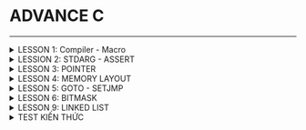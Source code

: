 # ADVANCE C
---

<details><summary>LESSON 1: Compiler - Macro</summary>
</p>

</p>

</details>

<details><summary>LESSION 2: STDARG - ASSERT</summary>
</p>
Thư viện Stdarg cung cấp các phương thức làm việc với các input parameter không xác định. Ví dụ điển hình là *scanf*,*printf*
Các tham số:
   + va_list:là một kiểu dữ liệu để đại diện cho danh sách các đối số biến đổi.
   + va_start: Bắt đầu một danh sách đối số biến đổi. Nó cần được gọi trước khi truy cập các đối số biến đổi đầu tiên.
   + va_arg: Truy cập một đối số trong danh sách. Hàm này nhận một đối số của kiểu được xác định bởi tham số thứ .
   + va_end: Kết thúc việc sử dụng danh sách đối số biến đổi. Nó cần được gọi trước khi kết thúc hàm.

Thư viện Assert
   + Cung cấp macro assert. 
   + Macro này được sử dụng để kiểm tra một điều kiện. 
   + Nếu điều kiện đúng (true), không có gì xảy ra và chương trình tiếp tục thực thi.
   + Nếu điều kiện sai (false), chương trình dừng lại và thông báo một thông điệp lỗi.
   + Dùng trong debug, dùng #define NDEBUG để tắt debug
</p>

</details>

<details><summary>LESSON 3: POINTER</summary>
</p>

</p>

</details>

<details><summary>LESSON 4: MEMORY LAYOUT</summary>
</p>
   
 **Mục đích bài học:** Cách tổ chức và phân bổ đóng vai trò quan trọng trong việc thực thi một chương trình. Hiểu được nó thì ta sẽ có nền tảng trong việc lập trình.

 In C programming language, **the memory layout** consists of the following sections:
> - Text segment.
> - Initialized data segment.
> - Uninitalized data segment.
> - Heap.
> - Stack.

 Diagram
 
![image](https://github.com/NguyenNgocQuyen29/AdvanceC/assets/124705679/afd40e65-9551-4a53-a6f3-58ae27f644fa)

#### - **Text Segment**: 
- Sau khi **compile** chương trình thì chúng ta sẽ có những file nhị phân (những file mà được dùng để execute chương trình của chúng ta khi đổ vào RAM), những file nhị phân (.o) này chứa những cái **instructions**. Và những cái instructions này sẽ stored ở Text Segment of the memory.  
- Text Segment chỉ được read không được modify.
#### - **Initialized Data**:
- Initialized Data( data segment): contain values of all static, global, external and constant những cái được initialized trong time thực thi chương trình(# 0).
- Được phép đọc - ghi (vì các value của variables sẽ thay đổi trong khi thực thi chương trình nó không mãi là một constant được nên phải có thể được modify).
- Ví dụ: dưới đây mình khai báo 2 biến , biến **c** được khái báo có giá trị nên nó sẽ nằm trong vùng **data segment** của memory, còn biến **a** sẽ không nằm trong vùng data mà sẽ nằm ở vùng khác.

   ![image](https://github.com/NguyenNgocQuyen29/AdvanceC/assets/124705679/9df292be-e1d7-4245-aa67-70c6256c496b)

#### - **Uninitialized Data**:
- Uninitialized Data(BSS): chứa những biến chưa khởi tạo giá trị, và cũng có thể chứa nhưng biến static or global mà được khởi tạo với giá trị là 0.
- Cho phép đọc và ghi.
- Trở lại ví dụ phía trên thì **a** variable sẽ stored in BSS.

> *Một kiểu dữ liệu thì sẽ không nằm trong vùng nào hết, khi nó khai báo biến thì biến đó mới được lưu trong vùng data (initialized or uninitialized) tùy thuộc vào giá trị mà biến đó được khai báo.*
#### - **Heap**:
- Dùng cho bộ nhớ để cấp phát động( trong thời gian chạy chương trình).
- Có thể điều khiển quá trình cấp phát hoặc giải phóng bộ nhớ bằng các câu lệnh như **malloc, calloc, relloc. free, delete,**...
- Khi dùng xong thì phải delete nếu không sẽ bị leak memory.
![image](https://github.com/NguyenNgocQuyen29/AdvanceC/assets/124705679/659d19b0-b7c7-470c-8cc8-ceeaf96db913)
- Malloc & Calloc: 
>- Malloc: void * malloc(size_t size);
>- Mục đích: cấp phát một vùng nhớ có kích thước là **size**.
>- Tham số truyền vào: **1**
>- Kết quả trả về: là một con trỏ tới vùng nhớ được cấp phát nếu success, NULL nếu fail.
>- Giá trị khởi tạo: là giá trị rác.

>- Calloc: void * calloc(size_t num, size_t size);
>- Mục đích: cấp phát một vùng nhớ có chứa **num** phần tử, mỗi phần tử có kích thước là **size**.
>- Tham số truyền vào: **2**
>- Kết quả trả về: là một con trỏ tới vùng nhớ được cấp phát nếu fail, NULL nếu success.
>- Giá trị khởi tạo: là 0.

Hiệu suất của **malloc** sẽ nhanh hơn **calloc** vì ngoài việc cấp phát vùng nhớ giống **malloc** thì **calloc** còn phải gán cho các phần tử của vùng nhớ vừa cấp phát giá trị là 0.
Muốn sử dụng calloc hay malloc thì tùy vào người dùng nếu không care tới value của vùng nhớ cấp phát thì use **malloc**, còn nếu muốn all có value bằng 0 thì mình dùng **calloc**.
#### - **Stack**:
-  Khác với Heap thì Stack là một vùng nhớ được cấp phát tự động 
- Mỗi khi các function được gọi thì nó sẽ được push vào vùng stack.
## **LESSION 5: EXTERN - STATIC - VOLATILE - REGISTER**
### EXTERN ###
- Dùng để tham chiếu một biến, hàm có cùng name đã được định nghĩa ở nơi khác.
- Khai báo thôi chứ không định nghĩa, biến được kêu ra phải là biến toàn cục của file khác.
### STATIC ###
#### Static với biến cục bộ #### 
- Một biến được khai báo(định nghĩa hay không định nghĩa) thì nó sẽ bị thu hồi vùng nhớ sau khi ra hỏi hàm. Muốn giữ giá trị của nó không bị mất khi ra khỏi hàm thì dùng từ khóa **Static**.

Ví dụ nếu không dùng biến static:
 
![image](https://github.com/NguyenNgocQuyen29/AdvanceC/assets/124705679/fd25bd89-17b3-44ad-a9d5-521031dc7fab)            ![image](https://github.com/NguyenNgocQuyen29/AdvanceC/assets/124705679/a567a788-8c2a-497a-b739-b6c818cb3a3c)

               
Ví dụ nếu dùng biến static:

![image](https://github.com/NguyenNgocQuyen29/AdvanceC/assets/124705679/8ba48217-1993-4adc-b449-0c11dfe0608d)            ![image](https://github.com/NguyenNgocQuyen29/AdvanceC/assets/124705679/103c348a-60ff-48bd-a61a-4185ca616ded)

#### Static với biến toàn cục và hàm: ####
- Dùng được trong chương trình không cho bên ngoài dùng kể cả **EXTERN.**
### VOLATILE ###
### REGISTER ###

</p>

</details>

<details><summary>LESSON 5: GOTO - SETJMP</summary>
</p>
*Goto* là một từ khóa trong ngôn ngữ lập trình C cho phép người dùng nhảy đến một label đã được đặt trước đó trong cùng một. Không được khuyến khích dùng vì nó làm cho chương trình trở nên khó đọc và bảo trì. 
>- Ví dụ về từ khóa *go to*

                            #include <stdio.h>
                            void delay(double second)
                            {
                                double start = 0;
                                while (start < second * 6000000)
                                {
                                    start++;
                                }
                            }
                            // Khai báo các trạng thái đèn giao thông
                            typedef enum //1 thời điểm chỉ có 1 đèn để 
                            {
                                RED,
                                YELLOW,
                                GREEN
                            } TrafficLightState;
                            int main() {
                                // Ban đầu, đèn giao thông ở trạng thái đỏ
                                TrafficLightState state = RED;
                            
                                // Vòng lặp vô hạn để mô phỏng đèn giao thông
                                while (1) {
                                    switch (state) {
                                        case RED:
                                            printf("RED Light\n");
                                            delay(50);  // Giữ trạng thái đèn đỏ trong x giây
                                            
                                            // Chuyển đến trạng thái đèn xanh
                                            state = GREEN;
                                            goto skip_sleep;  // Nhảy qua sleep() khi chuyển trạng thái
                                        case YELLOW:
                                            printf("YELLOW Light\n");
                                            delay(20);  // Giữ trạng thái đèn vàng trong y giây
                                            
                                            // Chuyển đến trạng thái đèn đỏ
                                            state = RED;
                                            goto skip_sleep;  // Nhảy qua sleep() khi chuyển trạng thái
                                        case GREEN:
                                            printf("GREEN Light\n");
                                            delay(100);  // Giữ trạng thái đèn xanh trong z giây
                                            
                                            // Chuyển đến trạng thái đèn vàng
                                            state = YELLOW;
                                            goto skip_sleep;  // Nhảy qua sleep() khi chuyển trạng thái
                                    }
                                    // Nhãn để nhảy qua sleep() khi chuyển trạng thái
                                    skip_sleep:;
                                }
                                return 0;
                            }

 >- Trong ví dụ trên trạng thái đèn đỏ đầu tiên, khi chờ khoảng 50s thì trạng thái đèn xanh, nó sẽ thoát ra khỏi switch và bắt đầu switch case khác vì nó đã dùng label skip_Spleep (cái này được đặt ngoài hàm nên nôn na sẽ thoát khỏi hàm, lần lượt chuyển sang đèn khác thứ tự là **ĐỎ - XANH - VÀNG**
*Setjmp.h* là một thư viện trong ngôn ngữ lập trình C cung cấp 2 hàm là *setjmp* và *longjmp* dùng để xử lí ngoại lệ trong( nó không tiêu biểu để xử lí ngoại lệ trong ngôn ngữ này).
>- Ví dụ về *Setjmp.h*

                       #include <stdio.h>
                       #include <setjmp.h>
                       
                       jmp_buf buf;
                       int exception_code;
                       
                       #define TRY if ((exception_code = setjmp(buf)) == 0) 
                       #define CATCH(x) else if (exception_code == (x)) 
                       #define THROW(x) longjmp(buf, (x))
                       
                       
                       double divide(int a, int b) {
                           if (b == 0) {
                               THROW(1); // Mã lỗi 1 cho lỗi chia cho 0
                           }
                           return (double)a / b;
                       }
                       
                       int main() {
                           int a = 10;
                           int b = 0;
                           double result = 0.0;
                       
                           TRY {
                               result = divide(a, b);
                               printf("Result: %f\n", result);
                           } CATCH(1) {
                               printf("Error: Divide by 0!\n");
                           }
                       
                       
                           // Các xử lý khác của chương trình
                           return 0;
                       }
</p>

</details>

<details><summary>LESSON 6: BITMASK</summary>
</p>
   
Được sử dụng để tối ưu hóa bộ nhớ.

- NOT biswise: Khi thực hiện phép toán này thì kết quả của nó là đão của nó. Ví dụ: 1 not bitwise được kết quả là 0
- AND biswise: Kết quả là 1 nếu 2 bit đều là 1, còn lại là 0.
  * Có 1 phép toán hay. Ví dụ nếu ta muốn coi 1 số là chẵn lẽ thì mình có thể dùng %2 nhưng ngoài ra mình cũng có thể sử dụng bitwise AND(&). Mình chỉ cần & số đó với 1(&1).
  * Nếu kết quả là 1 thì số đó là số lẻ, còn kết quả là 0 thì số đó là số chẵn
  * Giải thích: tại vì số lẻ là số có bit bên trái ngoài cùng là 1, còn số chẵn thì là số 0. Khi &1 thì tất cả 7 bit trong đều về 0, còn trạng thái của bit cuối &1 thôi. Nên nếu 1&1 sẽ ra 1=>số chẵn, ngược lại số lẻ.
- OR biswise: 0 OR 0 là 0, còn lại là 1.
- XOR bitwise: giống nhau thì bằng 0, khác nhau = 1.
- Sift Left và Shif Right bitwise: << (dịch trái) , >> (dịch phải).
  * Thường ta sẽ bù bit 0 nhưng khi dịch phải có 1 lưu ý đó là: phải chú ý đến bit cao nhất(bit dấu).
  * Bit dấu: nếu bit max là 1 thì đó là số âm nên khi dịch phải mình bù vào số 1.
  * Còn nếu là số dương (bit dấu = 0) thì khi dịch phải truyền vào số 0.

## **LESSION 7: Struct - Union** 
## **LESSION 8: JSON**
JSON được thiết kế để dễ đọc và dễ viết cho con người, cũng như dễ dàng để phân tích và tạo ra cho máy tính. Nó sử dụng một cú pháp nhẹ dựa trên cặp key - value, tương tự như các đối tượng và mảng trong JavaScript. Mỗi đối tượng JSON bao gồm một tập hợp các cặp "key" và "value", trong khi mỗi mảng JSON là một tập hợp các giá trị.

![image](https://github.com/NguyenNgocQuyen29/AdvanceC/assets/124705679/d07554e4-417f-46d6-a95b-e2ec7cc5d5fd)

Có 6 loại định dạng trong JSON: *NULL, NUMBER, ARRAY, STRING, BOOLEAN, OBJECT.*
![image](https://github.com/NguyenNgocQuyen29/AdvanceC/assets/124705679/aafc3aad-85d5-49ec-97c3-a840059f4e96)

**một object có thể co nhiều key-value**
![image](https://github.com/NguyenNgocQuyen29/AdvanceC/assets/124705679/1963a8cf-ce0e-485d-92b3-487d9b8ef317)

</p>

</details>

<details><summary>LESSON 9: LINKED LIST</summary>
</p>

![image](https://github.com/NguyenNgocQuyen29/AdvanceC/assets/124705679/0153edae-9d15-4b48-be4c-f4ba1b1950a4)

Mình có một mảng này, muốn xóa 1 phần tử bất kì trong chuỗi ta làm lần lượt các bước: cho giá trị tại vị trí đó là *null* xong nhích giá trị hiện tại lên, giá trị phần tử cuối cùng mình reallocate để chuỗi còn (n-1) phần tử. **=> Đặt ra vấn đề:Nếu như một mảng có 10000 phần tử chả nhẻ xóa ở vị trí bất kì mình dịch chuyển 9999 vòng lặp như thế sao?**
Hoặc ví dụ nếu mình muốn thêm một phần tử thì các bước : cấp phát thêm ở vị trí cuối mảng (null), sau đó xê dịch lần lượt ra.

*=> Việc xóa hay chèn 1 phần tử rất là mất thời gian* => người ta đưa ra **linked list(mảng nhân tạo)** 

Linked List là một cấu trúc dữ liệu trong lập trình máy tính dùng để tổ chức và lưu trữ dữ liệu. Một linked list bao gồm một chuỗi các nút (node), mỗi nút chứa một giá trị dữ liệu hoặc một con trỏ(pointer) tới nút tiếp theo trong chuỗi. Note cuối thì con trỏ NULL.
![image](https://github.com/NguyenNgocQuyen29/AdvanceC/assets/124705679/4eb21968-3ec1-47fb-add8-267b0711b462)

Muốn thêm một node vào cuối một mảng thì mình tạo ra một note trước, giá trị của con trỏ là null, sau đó mình lưu địa chỉ của nó vào pointer của note trước nó.

![image](https://github.com/NguyenNgocQuyen29/AdvanceC/assets/124705679/1ef71755-233e-46dd-bc8a-60fbfc47ba5a)

*Ví dụ:* thêm node vào vị trí thứ 2 của mảng: ta chỉ cần thay đổi pointer của nút cần thêm vào là dịa chỉ của phần từ tiếp theo , và thay đổi pointer của nút trước đó thành địa chỉ của nút mình muốn thêm vào

![image](https://github.com/NguyenNgocQuyen29/AdvanceC/assets/124705679/ecddb42e-c932-490e-b0a5-d92d97b9e8b5)

Tương tự ví dụ:

![image](https://github.com/NguyenNgocQuyen29/AdvanceC/assets/124705679/46abea42-aac1-4728-8614-21e1238296eb)

=>Muốn xóa một phần tử tại vị trí bất kì ta chỉ cần gì note của phần tử đó vào node của phần tử đứng trước đó(tương đương với ghi địa chỉ của phần tử tiếp theo vào vị trí của phần tử đứng trước đó vì note của phần tử đó lưu địa chỉ của phần tử đứng sau)

</p>

</details>

<details><summary>TEST KIẾN THỨC</summary>
</p>
   
## **Câu 1: Sự khác nhau giữa MACRO và FUNCTION**

![image](https://github.com/NguyenNgocQuyen29/AdvanceC/assets/124705679/1ad5ec14-7d7e-4547-9a31-5f275a982c1a)

## **Câu 2: Các phân vùng nhớ trên RAM và đặc tính của từng phân vùng**

![image](https://github.com/NguyenNgocQuyen29/AdvanceC/assets/124705679/c6bc84e5-6159-4a0b-b006-24a33a6af604)

Có 5 phân vùng nhớ trêm RAM (MEMORY LAYOUT):
+ Text: - ở phân vùng này chứa các mã thực thi.
        - chứa các biến con trỏ kiểu char hoặc các const.
        - Quyền truy cập: các biến mà lưu ở vùng này chỉ phép được đọc chứ không được ghi.
  
+ Ininitalized data(Data): - vùng này chứa các biến toàn cục or static đã được khai báo với giá trị khác 0
                           - Quyền truy cập: có thể đọc và ghi.
                           - Các biến sẽ được thu hồi khi chương trình kết thúc.

+ Uninitalized data(BSS):  - vùng này chứa các biến toàn cục or static khai báo với giá trị bằng 0 hoặc chưa gán giá trị.
                           - Quyền truy cập: có thể được đọc và ghi.
  
+ Heap: - Sử dụng để cấp phát bộ nhớ trong quá trình thực thi chương trình.
        - Cho phép chương trình tạo ra và giải phòng bộ nhớ theo nhu cầu, thích ứng với sự biến đổi của dữ liệu trong quá trình chạy.
        - Các hàm: malloc(), calloc() dùng để cấp phát động, hàm realloc(), free() để giải phóng bộ nhớ.
  
+ Stack: - chứa các biến cục bộ, các tham số truyền vào hàm.
         - Quyền truy cập: có thể được đọc và ghi.
         - Sau khi ra khỏi hàm sẽ tự động thu hồi vùng nhớ.

## **Câu 3: Biến STATIC toàn cục và cục bộ**
**Static toàn cục(GLOBAL)**: bình thường biến toàn cục có thể được dùng ở file khác dùng các pp như include,extern. Nhưng nếu chỉ muốn biến toàn cục đó dùng trong file hiện tại thôi thì mình sẽ dùng nó chung với từ khóa STATIC. 

**Static cục bộ(LOCAL)**: bình thường một biến cục bộ(nằm trong stack) thì nó sẽ bị thu hồi vùng nhớ khi ra khỏi hàm. Biến static cục bộ nghĩa là khi được khai báo thì biến nó tồn tại trong suốt thời gian thực thi chương trình nhưng chỉ được thực thi trong hàm chứa nó thôi.

## **Câu 4: So sánh Struc và Union**
Cả 2 đều là kiểu dữ liệu do người dùng tự định nghĩa.

![image](https://github.com/NguyenNgocQuyen29/AdvanceC/assets/124705679/19805161-8c72-4e19-836c-5e420ae13620)

## **Câu 5: Con trỏ là gì và kích thước của con trỏ, con trỏ hàm, con trỏ void, con trỏ null, pointer to pointer**

- Con trỏ: là biến lưu giá trị, mà giá trị đó là địa chỉ của đối tượng khác (***chú ý: không được kêu là con trỏ là biến lưu địa chỉ của biến khác tại vì hàm,mảng cũng có địa chỉ***).
- Kích thước của con trỏ phụ thuộc vào kiến trúc của vi xử lí (vxl 8 bit thì kích thước con trỏ 1 byte, 32bit là 4 byte, 64bit là 8 byte).
- Con trỏ hàm: là con trỏ lưu địa chỉ của một hàm.
- Con trỏ null: là con trỏ mà nó không trỏ tới một đối tượng hay vùng nhớ nào.
- Con trỏ voil: là con trỏ trỏ tới vùng nhớ không có kiểu dữ liệu.
- Pointer to Pointer: là con trỏ lưu địa chỉ của con trỏ khác.

## **Câu 6: Biến REGISTER VÀ VOLATILE**

**REGISTER**:Trong khi các biến khai báo trong chương trình thì đặt ở bộ nhớ ngoài (RAM chẳng hạn …). Do đó với khai báo biến thông thường, để thực hiện một phép tính thì cần có 3 bước.
 + Nạp giá trị từ vùng nhớ chứa biến vào 
 + Yêu cầu ALU xử lý register vừa được nạp giá trị.
 + Đưa kết quả vừa xử lý của ALU ra ngoài vùng nhớ chứa biến.
Khi thêm từ khóa register để khai báo biến, thì tức là ta đã yêu cầu trình biên dịch ưu tiên đặc biệt dành luôn vùng register để chứa biến đó. Và hiển nhiên khi thực hiện tính toán trên biến đó thì giảm được bước 1 và 3, giảm bớt thủ tục vậy nên hiệu năng tăng lên.
  
**VOLATILE**: Một biến cần được khai báo dưới dạng biến volatile khi nào? Khi mà giá trị của nó có thể thay đổi một cách không báo trước. Việc khai báo biến volatile là rất cần thiết để tránh những lỗi sai khó phát hiện do tính năng optimization của compiler. 3 ví dụ trong thực tế nên dùng biến volatile
 + Memory-mapped peripheral registers (thanh ghi ngoại vi có ánh xạ đến ô nhớ)
 + Biến toàn cục được truy xuất từ các tiến trình con xử lý ngắt (interrupt service routine)
 + Biến toàn cục được truy xuất từ nhiều tác vụ trong một ứng dụng đa luồng.

</p>

</details>
